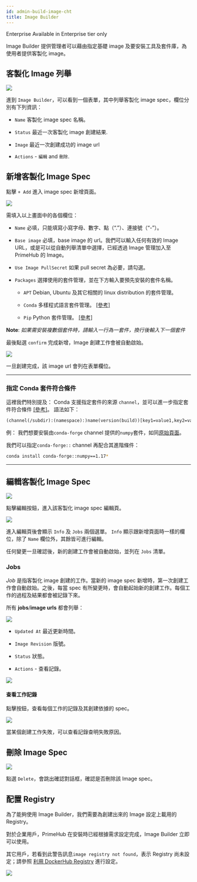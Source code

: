 ```yaml
---
id: admin-build-image-cht
title: Image Builder
---
```


<div class="ee-only tooltip">Enterprise
  <span class="tooltiptext">Available in Enterprise tier only</span>
</div>

Image Builder 提供管理者可以藉由指定基礎 image 及要安裝工具及套件庫，為使用者提供客製化 image。

## 客製化 Image 列舉

![](assets/build_img_main_v26.png)

進到 `Image Builder`，可以看到一個表單，其中列舉客製化 image spec，欄位分別有下列資訊：

+ `Name` 客製化 image spec 名稱。

+ `Status` 最近一次客製化 image 創建結果.

+ `Image` 最近一次創建成功的 image url 

+ `Actions` - `編輯` and `刪除`.

## 新增客製化 Image Spec

點擊 `+ Add` 進入 image spec 新增頁面。

![](assets/build_img_create_v26.png)

需填入以上畫面中的各個欄位：

+ `Name` 必填，只能填寫小寫字母、數字、點（“.”）、連接號（“-”）。

+ `Base image` 必填，base image 的 url。我們可以輸入任何有效的 Image URL，或是可以從自動列舉清單中選擇，已經透過 Image 管理加入至 PrimeHub 的 Image。

+ `Use Image PullSecret` 如果 pull secret 為必要，請勾選。

+ `Packages` 選擇使用的套件管理，並在下方輸入要預先安裝的套件名稱。

  + `APT` Debian, Ubuntu 及其它相關的 linux distribution 的套件管理。

  + `Conda` 多樣程式語言套件管理。 [[參考]](https://docs.conda.io/projects/conda/en/latest/user-guide/tasks/manage-pkgs.html#installing-packages)

  + `Pip`  Python 套件管理。 [[參考]](https://packaging.python.org/tutorials/installing-packages/#use-pip-for-installing)

**Note**:
*如果需安裝複數個套件時，請輸入一行為一套件，換行後輸入下一個套件*

最後點選 `confirm` 完成新增，Image 創建工作會被自動啟始。

![](assets/build_img_url.png)

一旦創建完成，該 image url 會列在表單欄位。

---

### 指定 Conda 套件符合條件

這裡我們特別提及： Conda 支援指定套件的來源 `channel`，並可以進一步指定套件符合條件 [[參考]](https://docs.conda.io/projects/conda-build/en/latest/resources/package-spec.html#package-match-specifications)。 語法如下：

```txt
(channel(/subdir):(namespace):)name(version(build))[key1=value1,key2=value2]
```

例： 我們想要安裝由`conda-forge` channel 提供的`numpy`套件，如同[原始頁面](https://anaconda.org/conda-forge/numpy)。

我們可以指定`conda-forge::` channel 再配合其進階條件：

```bash
conda install conda-forge::numpy==1.17*
```

---

## 編輯客製化 Image Spec

![](assets/edit_button.png)

點擊編輯按鈕，進入該客製化 image spec 編輯頁。

![](assets/build_img_edit_v26.png)

進入編輯頁後會顯示 `Info` 及 `Jobs` 兩個選單。
`Info` 顯示跟新增頁面時一樣的欄位，除了 `Name` 欄位外，其餘皆可進行編輯。

任何變更一旦確認後，新的創建工作會被自動啟始，並列在 `Jobs` 清單。

### Jobs

*Job* 是指客製化 image 創建的工作。當新的 image spec 新增時，第一次創建工作會自動啟始。之後，每當 spec 有所變更時，會自動起始新的創建工作。每個工作的過程及結果都會被記錄下來。

所有 **jobs**/**image urls** 都會列舉：

![](assets/build_img_jobs_v26.png)

+ `Updated At` 最近更新時間。

+ `Image Revision` 版號。

+ `Status` 狀態。

+ `Actions` - 查看記錄。

![](assets/build_img_job_view.png)

#### 查看工作記錄

點擊按鈕，查看每個工作的記錄及其創建依據的 spec。

![](assets/build_img_job_v26.png)

當某個創建工作失敗，可以查看記錄查明失敗原因。

## 刪除 Image Spec

![](assets/build_img_del.png)

點選 `Delete`，會跳出確認對話框，確認是否刪除該 Image spec。

## 配置 Registry

為了能夠使用 Image Builder，我們需要為創建出來的 Image 設定上載用的 Registry。

對於企業用戶，PrimeHub 在安裝時已經根據需求設定完成，Image Builder 立即可以使用。

其它用戶，若看到此警告訊息`image registry not found`，表示 Registry 尚未設定；請參照 [利用 DockerHub Registry](../quickstart/dockerhub-registry) 進行設定。

![](assets/build_img_warning.png)
